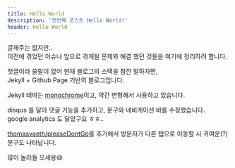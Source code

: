 ```yaml
---
title: Hello World
description: '첫번째 포스트 Hello World!'
header: Hello World
---
```


글재주는 없지만..<br>
이전에 겪었던 이슈나 앞으로 겪게될 문제와 해결 했던 것들을 여기에 정리하려 합니다.

첫글이라 쓸말이 없어 현재 블로그의 스택을 잠깐 말하자면,<br>
Jekyll + Github Page 기반의 블로그입니다.

Jekyll 테마는 [monochrome](https://github.com/dyutibarma/monochrome)이고, 약간 변형해서 사용하고 있습니다.

disqus 를 달아 댓글 기능을 추가하고, 문구와 네비게이션 바를 수정했습니다.<br>
google analytics 도 달았구요 ㅎㅎ..<br>

[thomasvaeth/pleaseDontGo](http://thomasvaeth.com/pleaseDontGo/)를 추가해서 방문자가 다른 탭으로 이동할 시 귀여운(?) 문구도 나타납니다.

많이 놀러들 오세용😃
